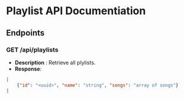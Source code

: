 # Playlist API Documentiation

## Endpoints

### GET /api/playlists
- **Description** : Retrieve all plylists.
- **Response**:
```json
[
    {"id": "<uuid>", "name": "string", "songs": "array of songs"}
]